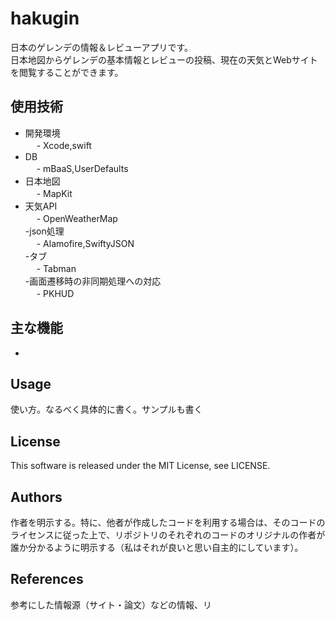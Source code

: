 # hakugin
日本のゲレンデの情報＆レビューアプリです。  
日本地図からゲレンデの基本情報とレビューの投稿、現在の天気とWebサイトを閲覧することができます。



## 使用技術
- 開発環境  
　   - Xcode,swift  
- DB  
　   - mBaaS,UserDefaults  
- 日本地図  
　   - MapKit  
- 天気API  
　   - OpenWeatherMap  
-json処理  
　   - Alamofire,SwiftyJSON  
-タブ  
　   - Tabman  
-画面遷移時の非同期処理への対応  
　   - PKHUD  


## 主な機能
- 

## Usage
使い方。なるべく具体的に書く。サンプルも書く

## License
This software is released under the MIT License, see LICENSE.

## Authors
作者を明示する。特に、他者が作成したコードを利用する場合は、そのコードのライセンスに従った上で、リポジトリのそれぞれのコードのオリジナルの作者が誰か分かるように明示する（私はそれが良いと思い自主的にしています）。

## References
参考にした情報源（サイト・論文）などの情報、リ
